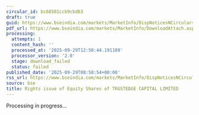 ```yaml
---
circular_id: bc68501ccb9cbd63
draft: true
guid: https://www.bseindia.com/markets/MarketInfo/DispNoticesNCirculars.aspx?Noticeid={9AF9B601-9807-4F09-8752-532C25D08E54}&noticeno=20250929-18&dt=09/29/2025&icount=18&totcount=48&flag=0
pdf_url: https://www.bseindia.com/markets/MarketInfo/DownloadAttach.aspx?id=20250929-18&attachedId=
processing:
  attempts: 1
  content_hash: ''
  processed_at: '2025-09-29T12:50:44.191189'
  processor_version: '2.0'
  stage: download_failed
  status: failed
published_date: '2025-09-29T08:58:54+00:00'
rss_url: https://www.bseindia.com/markets/MarketInfo/DispNoticesNCirculars.aspx?Noticeid={9AF9B601-9807-4F09-8752-532C25D08E54}&noticeno=20250929-18&dt=09/29/2025&icount=18&totcount=48&flag=0
source: bse
title: Rights issue of Equity Shares of TRUSTEDGE CAPITAL LIMITED
---
```


Processing in progress...